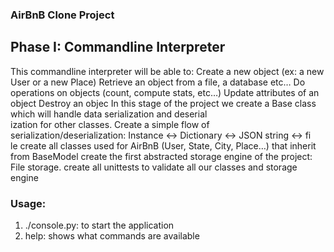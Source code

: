 ### AirBnB Clone Project
## Phase I: Commandline Interpreter
This commandline interpreter will be able to:
    Create a new object (ex: a new User or a new Place)
    Retrieve an object from a file, a database etc…
    Do operations on objects (count, compute stats, etc…)
    Update attributes of an object
    Destroy an objec
In this stage of the project we create a Base class which will handle data serialization and deserial\
ization for other classes.
Create a simple flow of serialization/deserialization: Instance <-> Dictionary <-> JSON string <-> fi\
le
create all classes used for AirBnB (User, State, City, Place…) that inherit from BaseModel
create the first abstracted storage engine of the project: File storage.
create all unittests to validate all our classes and storage engine


### Usage:
1. ./console.py: to start the application
2. help: shows what commands are available
